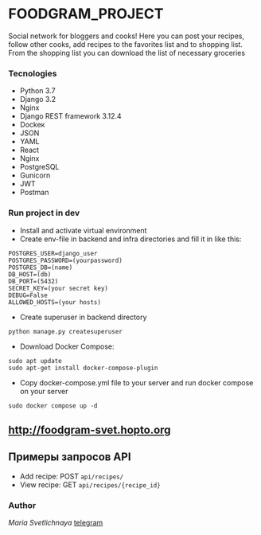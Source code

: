 # FOODGRAM_PROJECT
Social network for bloggers and cooks!
Here you can post your recipes, follow other cooks, add recipes to the favorites list and to shopping list.
From the shopping list you can download the list of necessary groceries 

### Tecnologies
- Python 3.7
- Django 3.2
- Nginx
- Django REST framework 3.12.4
- Dockeк
- JSON
- YAML
- React
- Nginx
- PostgreSQL
- Gunicorn
- JWT 
- Postman

### Run project in dev
- Install and activate virtual environment
- Create env-file in backend and infra directories and fill it in like this:
```
POSTGRES_USER=django_user
POSTGRES_PASSWORD=(yourpassword)
POSTGRES_DB=(name)
DB_HOST=(db)
DB_PORT=(5432)
SECRET_KEY=(your secret key)
DEBUG=False
ALLOWED_HOSTS=(your hosts)
``` 
- Create superuser in backend directory 
```
python manage.py createsuperuser
``` 
- Download Docker Compose:
```
sudo apt update
sudo apt-get install docker-compose-plugin 
``` 
- Copy docker-compose.yml file to your server and run docker compose on your server 
```
sudo docker compose up -d
``` 

## http://foodgram-svet.hopto.org

## Примеры запросов API

- Add recipe: POST `api/recipes/`
- View recipe: GET `api/recipes/{recipe_id}`

### Author
*Maria Svetlichnaya*
[telegram](https://t.me/msvetlichnaya)
